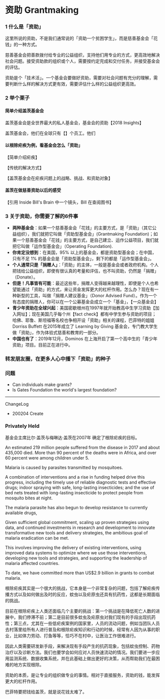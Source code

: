 # 资助 Grantmaking

### 1 什么是「资助」

这里所说的资助，不是我们通常说的「资助一个贫困学生」，而是慈善基金会「花钱」的一种方式。

慈善基金会把善款拨付给专业的公益组织，支持他们用专业的方式，更高效地解决社会问题。接受资助款的组织或个人，需要按约定完成和交付任务，并接受基金会的评估。

资助是个「技术活」。一个基金会要做好资助，需要对社会问题有充分的理解，需要判断什么样的解决方式更有效，需要评估什么样的公益组织更高效。

### 2 举个栗子
#### 简单介绍盖茨基金会

盖茨基金会是全世界最大的私人基金会，基金会的资助【2018 Insights】


盖茨基金会，他们在全球只有【】个员工。他们

#### 以根除疟疾为例，看基金会怎么「资助」

【简单介绍疟疾】

【传统的解决方式】

【盖茨基金会在疟疾问题上的战略、挑战、和资助对象】

#### 盖茨在做慈善资助以后的感受

【引用 Inside Bill's Brain 中一个镜头，Bill 在查阅图书】


### 3 关于资助，你需要了解的6件事

- **两种基金会**：如果一个慈善基金会「花钱」的主要方式，是「资助」（其它公益组织），我们就把它叫做「资助型基金会」(Grantmaking Foundation)；如果一个慈善基金会「花钱」的主要方式，是自己建立、运作公益项目，我们就把它叫做「运作型基金会」（Operating Foundation). 
- **你肯定没想到**：在美国，95% 以上的基金会，都是资助型基金会；在中国，只有不足 1% 的基金会是「资助型基金会」，剩下的都是「运作型基金会」。
- **个人通常只是「捐赠人」**：「资助」的主体，一般是基金会或者政府机构。个人把钱给公益组织，即使有很认真的考量和评估，也不叫资助，仍然是「捐赠」（Donate）。
- **但是！凡事皆有可能**：最近这些年，捐赠人变得越来越理性，即使是个人也希望能通过「资助」的方式，来让资金发挥更大的杠杆作用。怎么办？现在有一种新型的工具，叫做「捐赠人建议基金」（Donor Advised Fund）。作为一个有态度的捐赠人，你可以在一个公募基金会成立一个「基金」，【一众基金会】
- **青少年资助在全球兴起**：美国密歇根州在1997年就开始教高中生学习资助【加入网址】；现在美国几乎每个州【fact check】都有中学生参与资助的项目；哈佛、耶鲁、斯坦福等名校也争相开设「资助」相关的课程，巴菲特的姐姐 Dorriss Buffett 在2015年成立了 Learning by Giving 基金会，专门教大学生做「资助」，作为体验式慈善和教育的一部分。
- **中国也有了**：2019年12月，Dominos 在上海开启了第一个高中生的「青少年资助」项目。目前正在进行中。

### 转发朋友圈，在更多人心中播下「资助」的种子

### 问题
- Can individuals make grants? 
- Is Gates Foundation the world's largest foundation? 






-----
ChangeLog

- 200204 Create 


### Privately Held


基金会主席比尔·盖茨与梅琳达·盖茨在2007年 确定了根除疟疾的目标。

An estimated 219 million people suffered from the disease in 2017 and about 435,000 died. More than 90 percent of the deaths were in Africa, and over 60 percent were among children under 5.

Malaria is caused by parasites transmitted by mosquitoes. 

A combination of interventions and a rise in funding helped drive this progress, including the timely use of reliable diagnostic tests and effective drugs; indoor spraying with safe, long-lasting insecticides; and the use of bed nets treated with long-lasting insecticide to protect people from mosquito bites at night.

The malaria parasite has also begun to develop resistance to currently available drugs,

Given sufficient global commitment, scaling up proven strategies using data, and continued investments in research and development to innovate transformative new tools and delivery strategies, the ambitious goal of malaria eradication can be met.

This involves improving the delivery of existing interventions, using improved data systems to optimize where we use those interventions, developing new tools and strategies, and supporting the leadership of malaria affected countries.

To date, we have committed more than US$2.9 billion in grants to combat malaria. 

根除疟疾其实是一个很大的挑战，它本身是一个非常复杂的问题，包括了解疟疾传播方式以及如何做出及时的反应，蚊虫以及疟原虫还具有抗药性，这都是长期面临的挑战。

目前在根除疟疾上人类还面临几个主要的挑战：第一个挑战是在降低死亡人数的进展中，我们停滞不前；第二是目前很多蚊虫及疟原虫对我们现有的手段出现抗药性；第三点，尤其在一些低疟疾案例的国家里，人员的流动问题，例如当团队人员去村落里给所有人进行普及和根除疟疾知识和行动的时候，经常有人因为从事的职业，比如体力劳动、打鱼等等，恰巧不在村中，让医治工作很难进行。

因此人类需要研发新手段，来解决现有手段产生的抗药现象，包括蚊虫控制、药物治疗以及诊断方法。我们也要学会如何应对人员快速流动的情况。我们要进一步应用监测系统、数据收集系统，并在此基础上做出更好的决策，从而帮助我们在最困难的地方实现根除。

资助的本质，是让专业的组织做专业的事情。相对于直接服务，资助的钱，能发挥更大的杠杆作用。

巴菲特要把钱给盖茨，就是说花钱太难了。
